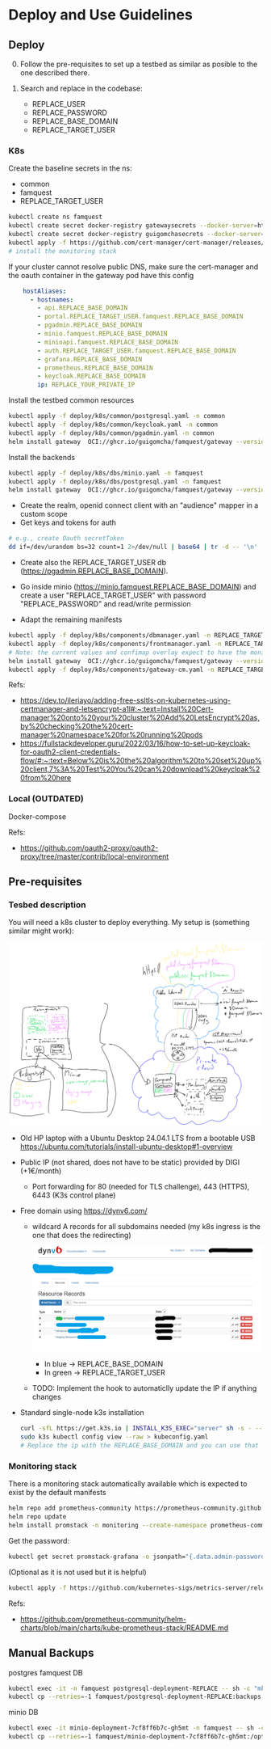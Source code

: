# Deploy and Use Guidelines

## Deploy 

0. Follow the pre-requisites to set up a testbed as similar as posible to the one described there.

1. Search and replace in the codebase:
  
    + REPLACE_USER
    + REPLACE_PASSWORD
    + REPLACE_BASE_DOMAIN
    + REPLACE_TARGET_USER

### K8s

Create the baseline secrets in the ns:
- common
- famquest
- REPLACE_TARGET_USER
```bash
kubectl create ns famquest
kubectl create secret docker-registry gatewaysecrets --docker-server=https://registry.atosresearch.eu:18488 --docker-username=REPLACE --docker-password=REPLACE -n famquest
kubectl create secret docker-registry guigomchasecrets --docker-server=https://ghcr.io --docker-username=REPLACE --docker-password=REPLACE -n famquest
kubectl apply -f https://github.com/cert-manager/cert-manager/releases/download/v1.16.2/cert-manager.yaml
# install the monitoring stack
```
If your cluster cannot resolve public DNS, make sure the cert-manager and the oauth container in the gateway pod have this config
```yaml
    hostAliases:
      - hostnames:
        - api.REPLACE_BASE_DOMAIN
        - portal.REPLACE_TARGET_USER.famquest.REPLACE_BASE_DOMAIN
        - pgadmin.REPLACE_BASE_DOMAIN
        - minio.famquest.REPLACE_BASE_DOMAIN
        - minioapi.famquest.REPLACE_BASE_DOMAIN
        - auth.REPLACE_TARGET_USER.famquest.REPLACE_BASE_DOMAIN
        - grafana.REPLACE_BASE_DOMAIN
        - prometheus.REPLACE_BASE_DOMAIN
        - keycloak.REPLACE_BASE_DOMAIN
        ip: REPLACE_YOUR_PRIVATE_IP
```

Install the testbed common resources
```bash
kubectl apply -f deploy/k8s/common/postgresql.yaml -n common
kubectl apply -f deploy/k8s/common/keycloak.yaml -n common
kubectl apply -f deploy/k8s/common/pgadmin.yaml -n common
helm install gateway  OCI://ghcr.io/guigomcha/famquest/gateway --version 1.3.0 -n common -f deploy/k8s/common/values.yaml
```

Install the backends
```bash
kubectl apply -f deploy/k8s/dbs/minio.yaml -n famquest
kubectl apply -f deploy/k8s/dbs/postgresql.yaml -n famquest
helm install gateway  OCI://ghcr.io/guigomcha/famquest/gateway --version 1.3.0 -n famquest -f deploy/k8s/dbs/values.yaml
```
- Create the realm, openid connect client with an "audience" mapper in a custom scope
- Get keys and tokens for auth

```bash
# e.g., create Oauth secretToken
dd if=/dev/urandom bs=32 count=1 2>/dev/null | base64 | tr -d -- '\n' | tr -- '+/' '-_';
```
- Create also the REPLACE_TARGET_USER db (https://pgadmin.REPLACE_BASE_DOMAIN).
- Go inside minio (https://minio.famquest.REPLACE_BASE_DOMAIN) and create a user "REPLACE_TARGET_USER" with password "REPLACE_PASSWORD" and read/write permission

- Adapt the remaining manifests

```bash
kubectl apply -f deploy/k8s/components/dbmanager.yaml -n REPLACE_TARGET_USER
kubectl apply -f deploy/k8s/components/frontmanager.yaml -n REPLACE_TARGET_USER
# Note: the current values and confimap overlay expect to have the monitoring stack already installed
helm install gateway  OCI://ghcr.io/guigomcha/famquest/gateway --version 1.3.0 -n REPLACE_TARGET_USER -f deploy/k8s/components/values.yaml
kubectl apply -f deploy/k8s/components/gateway-cm.yaml -n REPLACE_TARGET_USER
```


Refs:
- https://dev.to/ileriayo/adding-free-ssltls-on-kubernetes-using-certmanager-and-letsencrypt-a1l#:~:text=Install%20Cert-manager%20onto%20your%20cluster%20Add%20LetsEncrypt%20as,by%20checking%20the%20cert-manager%20namespace%20for%20running%20pods
- https://fullstackdeveloper.guru/2022/03/16/how-to-set-up-keycloak-for-oauth2-client-credentials-flow/#:~:text=Below%20is%20the%20algorithm%20to%20set%20up%20client,7%3A%20Test%20You%20can%20download%20keycloak%20from%20here

### Local (OUTDATED)

Docker-compose 

Refs:
- https://github.com/oauth2-proxy/oauth2-proxy/tree/master/contrib/local-environment


## Pre-requisites

### Tesbed description

You will need a k8s cluster to deploy everything.
My setup is (something similar might work):

  <p align="center">
    <img src="../docs/testbed.png" alt="testbed description" />
  </p>

- Old HP laptop with a Ubuntu Desktop 24.04.1 LTS from a bootable USB https://ubuntu.com/tutorials/install-ubuntu-desktop#1-overview
- Public IP (not shared, does not have to be static) provided by DIGI (+1€/month)
  - Port forwarding for 80 (needed for TLS challenge), 443 (HTTPS), 6443 (K3s control plane)
- Free domain using https://dynv6.com/
  - wildcard A records for all subdomains needed (my k8s ingress is the one that does the redirecting)
    <p align="center">
      <img src="../docs/dynv6-records.png" alt="Records for subdomains" />
    </p>
    
    + In blue -> REPLACE_BASE_DOMAIN
    + In green -> REPLACE_TARGET_USER
  - TODO: Implement the hook to automaticlly update the IP if anything changes
- Standard single-node k3s installation 
    
    ```bash
    curl -sfL https://get.k3s.io | INSTALL_K3S_EXEC="server" sh -s - --write-kubeconfig-mode=644 --tls-san=REPLACE_BASE_DOMAIN
    sudo k3s kubectl config view --raw > kubeconfig.yaml
    # Replace the ip with the REPLACE_BASE_DOMAIN and you can use that kubeconfig from outside
    ```

### Monitoring stack

There is a monitoring stack automatically available which is expected to exist by the default manifests

```bash
helm repo add prometheus-community https://prometheus-community.github.io/helm-charts
helm repo update
helm install promstack -n monitoring --create-namespace prometheus-community/kube-prometheus-stack
```

Get the password:
```bash
kubectl get secret promstack-grafana -o jsonpath="{.data.admin-password}" -n monitoring  | base64 --decode ; echo
```

(Optional as it is not used but it is helpful)
```bash
kubectl apply -f https://github.com/kubernetes-sigs/metrics-server/releases/latest/download/components.yaml
```

Refs:
- https://github.com/prometheus-community/helm-charts/blob/main/charts/kube-prometheus-stack/README.md

## Manual Backups

postgres famquest DB 
```bash
kubectl exec -it -n famquest postgresql-deployment-REPLACE -- sh -c "mkdir -p backups && pg_dump -U REPLACE_USER -h localhost famquest > backups/backup-$(date +"%m-%d-%Y-%H-%M").sql"
kubectl cp --retries=-1 famquest/postgresql-deployment-REPLACE:backups backups
```
minio DB
```bash
kubectl exec -it minio-deployment-7cf8ff6b7c-gh5mt -n famquest -- sh -c "mkdir -p /opt/bitnami/minio-client/backups && tar -czf /opt/bitnami/minio-client/backups/data-$(date +"%m-%d-%Y-%H-%M").tar.gz /data"
kubectl cp --retries=-1 famquest/minio-deployment-7cf8ff6b7c-gh5mt:/opt/bitnami/minio-client/backups backups
```